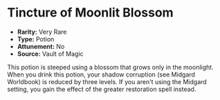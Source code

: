 # Tincture of Moonlit Blossom

- **Rarity:** Very Rare
- **Type:** Potion
- **Attunement:** No
- **Source:** Vault of Magic

This potion is steeped using a blossom that grows only in the moonlight. When you drink this potion, your shadow corruption (see Midgard Worldbook) is reduced by three levels. If you aren't using the Midgard setting, you gain the effect of the greater restoration spell instead.
